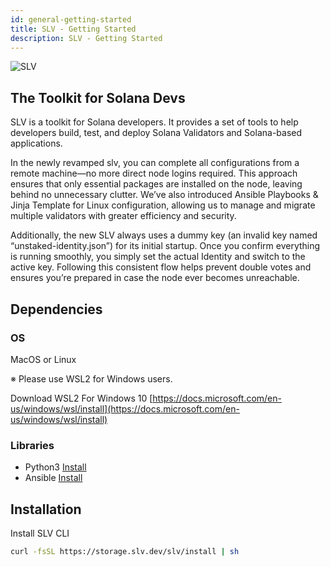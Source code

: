 ```yaml
---
id: general-getting-started
title: SLV - Getting Started
description: SLV - Getting Started
---
```


![SLV](https://storage.slv.dev/SLVogp.jpg)

## The Toolkit for Solana Devs

SLV is a toolkit for Solana developers. It provides a set of tools to help
developers build, test, and deploy Solana Validators and Solana-based
applications.

In the newly revamped slv, you can complete all configurations from a remote
machine—no more direct node logins required. This approach ensures that only
essential packages are installed on the node, leaving behind no unnecessary
clutter. We’ve also introduced Ansible Playbooks & Jinja Template for Linux
configuration, allowing us to manage and migrate multiple validators with
greater efficiency and security.

Additionally, the new SLV always uses a dummy key (an invalid key named
“unstaked-identity.json”) for its initial startup. Once you confirm everything
is running smoothly, you simply set the actual Identity and switch to the active
key. Following this consistent flow helps prevent double votes and ensures
you’re prepared in case the node ever becomes unreachable.

## Dependencies

### OS

MacOS or Linux

※ Please use WSL2 for Windows users.

Download WSL2 For Windows 10
[https://docs.microsoft.com/en-us/windows/wsl/install](https://docs.microsoft.com/en-us/windows/wsl/install)

### Libraries

- Python3 [Install](https://www.python.org/downloads/)
- Ansible [Install](https://docs.ansible.com/ansible/latest/installation_guide/index.html)

## Installation

Install SLV CLI

```bash
curl -fsSL https://storage.slv.dev/slv/install | sh
```
